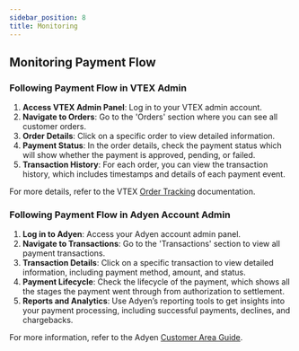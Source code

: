 ```yaml
---
sidebar_position: 8
title: Monitoring
---
```



## Monitoring Payment Flow

### Following Payment Flow in VTEX Admin

1. **Access VTEX Admin Panel**: Log in to your VTEX admin account.
2. **Navigate to Orders**: Go to the 'Orders' section where you can see all customer orders.
3. **Order Details**: Click on a specific order to view detailed information.
4. **Payment Status**: In the order details, check the payment status which will show whether the payment is approved, pending, or failed.
5. **Transaction History**: For each order, you can view the transaction history, which includes timestamps and details of each payment event.

For more details, refer to the VTEX [Order Tracking](https://help.vtex.com/tutorial/order-tracking--et0Ei7F3bjcrEmVAR2kKS) documentation.

### Following Payment Flow in Adyen Account Admin

1. **Log in to Adyen**: Access your Adyen account admin panel.
2. **Navigate to Transactions**: Go to the 'Transactions' section to view all payment transactions.
3. **Transaction Details**: Click on a specific transaction to view detailed information, including payment method, amount, and status.
4. **Payment Lifecycle**: Check the lifecycle of the payment, which shows all the stages the payment went through from authorization to settlement.
5. **Reports and Analytics**: Use Adyen’s reporting tools to get insights into your payment processing, including successful payments, declines, and chargebacks.

For more information, refer to the Adyen [Customer Area Guide](https://docs.adyen.com/account/customer-area).
